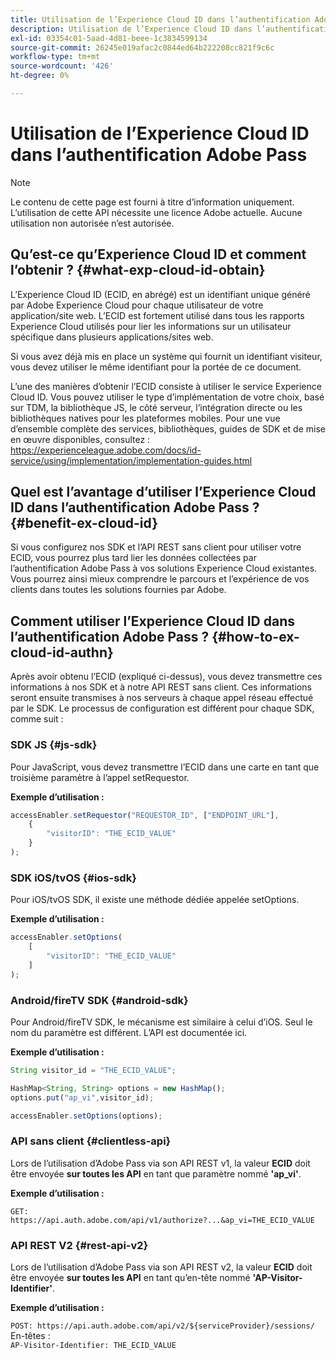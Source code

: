 ```yaml
---
title: Utilisation de l’Experience Cloud ID dans l’authentification Adobe Pass
description: Utilisation de l’Experience Cloud ID dans l’authentification Adobe Pass
exl-id: 03354c01-5aad-4d81-beee-1c3834599134
source-git-commit: 26245e019afac2c0844ed64b222208cc821f9c6c
workflow-type: tm+mt
source-wordcount: '426'
ht-degree: 0%

---
```


# Utilisation de l’Experience Cloud ID dans l’authentification Adobe Pass

>[!NOTE]
>
>Le contenu de cette page est fourni à titre d’information uniquement. L’utilisation de cette API nécessite une licence Adobe actuelle. Aucune utilisation non autorisée n’est autorisée.

## Qu’est-ce qu’Experience Cloud ID et comment l’obtenir ? {#what-exp-cloud-id-obtain}

L’Experience Cloud ID (ECID, en abrégé) est un identifiant unique généré par Adobe Experience Cloud pour chaque utilisateur de votre application/site web. L’ECID est fortement utilisé dans tous les rapports Experience Cloud utilisés pour lier les informations sur un utilisateur spécifique dans plusieurs applications/sites web.

Si vous avez déjà mis en place un système qui fournit un identifiant visiteur, vous devez utiliser le même identifiant pour la portée de ce document.

L’une des manières d’obtenir l’ECID consiste à utiliser le service Experience Cloud ID. Vous pouvez utiliser le type d’implémentation de votre choix, basé sur TDM, la bibliothèque JS, le côté serveur, l’intégration directe ou les bibliothèques natives pour les plateformes mobiles. Pour une vue d’ensemble complète des services, bibliothèques, guides de SDK et de mise en œuvre disponibles, consultez : <https://experienceleague.adobe.com/docs/id-service/using/implementation/implementation-guides.html>

## Quel est l’avantage d’utiliser l’Experience Cloud ID dans l’authentification Adobe Pass ? {#benefit-ex-cloud-id}

Si vous configurez nos SDK et l’API REST sans client pour utiliser votre ECID, vous pourrez plus tard lier les données collectées par l’authentification Adobe Pass à vos solutions Experience Cloud existantes. Vous pourrez ainsi mieux comprendre le parcours et l’expérience de vos clients dans toutes les solutions fournies par Adobe.

## Comment utiliser l’Experience Cloud ID dans l’authentification Adobe Pass ? {#how-to-ex-cloud-id-authn}

Après avoir obtenu l’ECID (expliqué ci-dessus), vous devez transmettre ces informations à nos SDK et à notre API REST sans client. Ces informations seront ensuite transmises à nos serveurs à chaque appel réseau effectué par le SDK. Le processus de configuration est différent pour chaque SDK, comme suit :

### SDK JS {#js-sdk}

Pour JavaScript, vous devez transmettre l’ECID dans une carte en tant que troisième paramètre à l’appel setRequestor.

**Exemple d’utilisation :**

```JavaScript
accessEnabler.setRequestor("REQUESTOR_ID", ["ENDPOINT_URL"],
    {
        "visitorID": "THE_ECID_VALUE"
    }
);
```

### SDK iOS/tvOS {#ios-sdk}

Pour iOS/tvOS SDK, il existe une méthode dédiée appelée setOptions.

**Exemple d’utilisation :**

```JavaScript
accessEnabler.setOptions(
    [
        "visitorID": "THE_ECID_VALUE"
    ]
);
```

### Android/fireTV SDK {#android-sdk}

Pour Android/fireTV SDK, le mécanisme est similaire à celui d’iOS. Seul le nom du paramètre est différent. L’API est documentée ici.

**Exemple d’utilisation :**

```JavaScript
String visitor_id = "THE_ECID_VALUE";

HashMap<String, String> options = new HashMap();
options.put("ap_vi",visitor_id);

accessEnabler.setOptions(options);
```

### API sans client {#clientless-api}

Lors de l’utilisation d’Adobe Pass via son API REST v1, la valeur **ECID** doit être envoyée **sur toutes les API** en tant que paramètre nommé **&#39;ap_vi&#39;**.

**Exemple d’utilisation :**

`GET: https://api.auth.adobe.com/api/v1/authorize?...&ap_vi=THE_ECID_VALUE`

### API REST V2 {#rest-api-v2}

Lors de l’utilisation d’Adobe Pass via son API REST v2, la valeur **ECID** doit être envoyée **sur toutes les API** en tant qu’en-tête nommé **&#39;AP-Visitor-Identifier&#39;**.

**Exemple d’utilisation :**

`POST: https://api.auth.adobe.com/api/v2/${serviceProvider}/sessions/`\
En-têtes :\
`AP-Visitor-Identifier: THE_ECID_VALUE`


